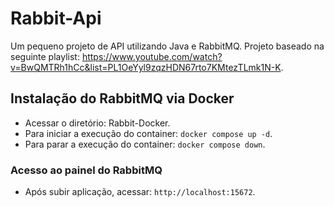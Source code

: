 # Rabbit-Api
Um pequeno projeto de API utilizando Java e RabbitMQ. 
Projeto baseado na seguinte playlist: https://www.youtube.com/watch?v=BwQMTRh1hCc&list=PL1OeYyl9zqzHDN67rto7KMtezTLmk1N-K.

## Instalação do RabbitMQ via Docker

- Acessar o diretório: Rabbit-Docker.
- Para iniciar a execução do container: ```docker compose up -d```. 
- Para parar a execução do container: ```docker compose down```.

### Acesso ao painel do RabbitMQ
- Após subir aplicação, acessar: ```http://localhost:15672```. 
